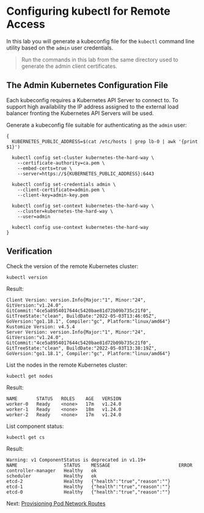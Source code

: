 # Configuring kubectl for Remote Access

In this lab you will generate a kubeconfig file for the `kubectl` command line utility based on the `admin` user credentials.

> Run the commands in this lab from the same directory used to generate the admin client certificates.

## The Admin Kubernetes Configuration File

Each kubeconfig requires a Kubernetes API Server to connect to. To support high availability the IP address assigned to the external load balancer fronting the Kubernetes API Servers will be used.

Generate a kubeconfig file suitable for authenticating as the `admin` user:

```shell
{
  KUBERNETES_PUBLIC_ADDRESS=$(cat /etc/hosts | grep lb-0 | awk '{print $1}')

  kubectl config set-cluster kubernetes-the-hard-way \
    --certificate-authority=ca.pem \
    --embed-certs=true \
    --server=https://${KUBERNETES_PUBLIC_ADDRESS}:6443

  kubectl config set-credentials admin \
    --client-certificate=admin.pem \
    --client-key=admin-key.pem

  kubectl config set-context kubernetes-the-hard-way \
    --cluster=kubernetes-the-hard-way \
    --user=admin

  kubectl config use-context kubernetes-the-hard-way
}
```

## Verification

Check the version of the remote Kubernetes cluster:

```shell
kubectl version
```

Result:

```
Client Version: version.Info{Major:"1", Minor:"24", GitVersion:"v1.24.0", GitCommit:"4ce5a8954017644c5420bae81d72b09b735c21f0", GitTreeState:"clean", BuildDate:"2022-05-03T13:46:05Z", GoVersion:"go1.18.1", Compiler:"gc", Platform:"linux/amd64"}
Kustomize Version: v4.5.4
Server Version: version.Info{Major:"1", Minor:"24", GitVersion:"v1.24.0", GitCommit:"4ce5a8954017644c5420bae81d72b09b735c21f0", GitTreeState:"clean", BuildDate:"2022-05-03T13:38:19Z", GoVersion:"go1.18.1", Compiler:"gc", Platform:"linux/amd64"}
```

List the nodes in the remote Kubernetes cluster:

```shell
kubectl get nodes
```

Result:

```
NAME       STATUS   ROLES    AGE   VERSION
worker-0   Ready    <none>   17m   v1.24.0
worker-1   Ready    <none>   18m   v1.24.0
worker-2   Ready    <none>   17m   v1.24.0
```

List component status:

```shell
kubectl get cs
```

Result:

```
Warning: v1 ComponentStatus is deprecated in v1.19+
NAME                 STATUS    MESSAGE                         ERROR
controller-manager   Healthy   ok                              
scheduler            Healthy   ok                              
etcd-2               Healthy   {"health":"true","reason":""}   
etcd-1               Healthy   {"health":"true","reason":""}   
etcd-0               Healthy   {"health":"true","reason":""} 
```

Next: [Provisioning Pod Network Routes](11-pod-network-routes.md)
